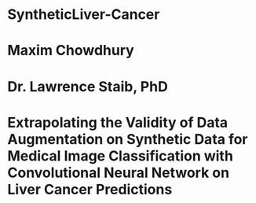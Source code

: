 # SyntheticLiver-Cancer
# Maxim Chowdhury
# Dr. Lawrence Staib, PhD

# Extrapolating the Validity of Data Augmentation on Synthetic Data for Medical Image Classification with Convolutional Neural Network on Liver Cancer Predictions 
